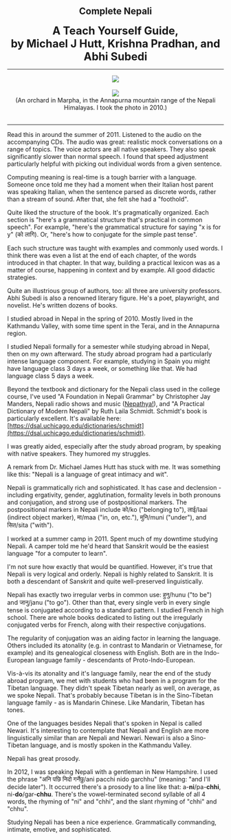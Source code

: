 ## <div align="center">Complete Nepali</div>
<div style="font-size: 25px; font-weight: bold;" align="center">A Teach Yourself Guide,<br/>by Michael J Hutt, Krishna Pradhan, and Abhi Subedi</div>

---

<div align="center">
  <img src="https://bradleyculley.github.io/images/complete_nepali.jpeg" />
</div>
<br>
<div align="center">
  <img src="https://bradleyculley.github.io/images/Marpha.jpeg" />
</div>
<div align="center">
(An orchard in Marpha, in the Annapurna mountain range of the Nepali Himalayas. I took the photo in 2010.)
</div>
<br>

---

Read this in around the summer of 2011. Listened to the audio on the accompanying CDs. The audio was great: realistic mock conversations on a range of topics.
The voice actors are all native speakers. They also speak significantly slower than normal speech.
I found that speed adjustment particularly helpful with picking out individual words from a given sentence.


Computing meaning is real-time is a tough barrier with a language.
Someone once told me they had a moment when their Italian host parent was speaking Italian, when the sentence parsed as discrete words, rather than a stream of sound.
After that, she felt she had a "foothold".

Quite liked the structure of the book. It's pragmatically organized. Each section is "here's a grammatical structure that's practical in common speech". For example, "here's the grammatical structure for saying "x is for y" (को लागि). Or, "here's how to conjugate for the simple past tense".

Each such structure was taught with examples and commonly used words. I think there was even a list at the end of each chapter, of the words introduced in that chapter. In that way, building a practical lexicon was as a matter of course, happening in context and by example. All good didactic strategies.

Quite an illustrious group of authors, too: all three are university professors. Abhi Subedi is also a renowned literary figure. He's a poet, playwright, and novelist. He's written dozens of books.

I studied abroad in Nepal in the spring of 2010. Mostly lived in the Kathmandu Valley, with some time spent in the Terai, and in the Annapurna region.

I studied Nepali formally for a semester while studying abroad in Nepal, then on my own afterward. The study abroad program had a particularly intense language component.
For example, studying in Spain you might have language class 3 days a week, or something like that. We had language class 5 days a week.

Beyond the textbook and dictionary for the Nepali class used in the college course, I've used "A Foundation in Nepali Grammar" by Christopher Jay Manders, Nepali radio shows and music ([Nepathya!](https://www.youtube.com/watch?v=BpeFXed4K6I)), and "A Practical Dictionary of Modern Nepali" by Ruth Laila Schmidt.
Schmidt's book is particularly excellent. It's available here: [https://dsal.uchicago.edu/dictionaries/schmidt](https://dsal.uchicago.edu/dictionaries/schmidt).

I was greatly aided, especially after the study abroad program, by speaking with native speakers. They humored my struggles.

A remark from Dr. Michael James Hutt has stuck with me. It was something like this: "Nepali is a language of great intimacy and wit".

Nepali is grammatically rich and sophisticated. It has case and declension - including ergativity, gender, agglutination, formality levels in both pronouns and conjugation, and strong use of postpositional markers.
The postpositional markers in Nepali include को/ko ("belonging to"), लाई/laai (indirect object marker), मा/maa ("in, on, etc."), मुनि/muni ("under"), and सित/sita ("with").

I worked at a summer camp in 2011. Spent much of my downtime studying Nepali. A camper told me he'd heard that Sanskrit would be the easiest language "for a computer to learn".

I'm not sure how exactly that would be quantified. However, it's true that Nepali is very logical and orderly. Nepali is highly related to Sanskrit. It is both a descendant of Sanskrit and quite well-preserved linguistically.

Nepali has exactly two irregular verbs in common use: हुनु/hunu ("to be") and जानु/janu ("to go"). Other than that, every single verb in every single tense is conjugated according to a standard pattern. I studied French in high school. There are whole books dedicated to listing out the irregularly conjugated verbs for French, along with their respective conjugations.

The regularity of conjugation was an aiding factor in learning the language. Others included its atonality (e.g. in contrast to Mandarin or Vietnamese, for example) and its genealogical closeness with English. Both are in the Indo-European language family - descendants of Proto-Indo-European.

Vis-à-vis its atonality and it's language family, near the end of the study abroad program, we met with students who had been in a program for the Tibetan language. They didn't speak Tibetan nearly as well, on average, as we spoke Nepali. That's probably because Tibetan is in the Sino-Tibetan language family - as is Mandarin Chinese. Like Mandarin, Tibetan has tones.

One of the languages besides Nepali that's spoken in Nepal is called Newari. It's interesting to contemplate that Nepali and English are more linguistically similar than are Nepali and Newari. Newari is also a Sino-Tibetan language, and is mostly spoken in the Kathmandu Valley.

Nepali has great prosody.

In 2012, I was speaking Nepali with a gentleman in New Hampshire. I used the phrase "अनि पछि निदो गर्नेछु/ani pacchi nido garchhu" (meaning: "and I'll decide later"). It occurred there's a prosody to a line like that: a-**ni**/pa-**chhi**, ni-**do**/gar-**chhu**. There's the vowel-terminated second syllable of all 4 words, the rhyming of "ni" and "chhi", and the slant rhyming of "chhi" and "chhu".

Studying Nepali has been a nice experience. Grammatically commanding, intimate, emotive, and sophisticated.
